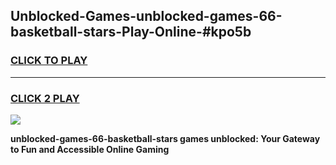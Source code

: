 
## Unblocked-Games-unblocked-games-66-basketball-stars-Play-Online-#kpo5b
<h3>
<a href="https://premium.freeplayer.one?title=unblocked-games-66-basketball-stars&ref=24F">CLICK TO PLAY</a></h3>
<hr>

<h3>
<a href="https://premium.freeplayer.one?title=unblocked-games-66-basketball-stars&ref=24F">CLICK 2 PLAY</a>
  
</h3>

<a href="https://premium.freeplayer.one?title=unblocked-games-66-basketball-stars&ref=24F/"><img src="https://clearcache.store/games.png"></a>


**unblocked-games-66-basketball-stars games unblocked: Your Gateway to Fun and Accessible Online Gaming**

